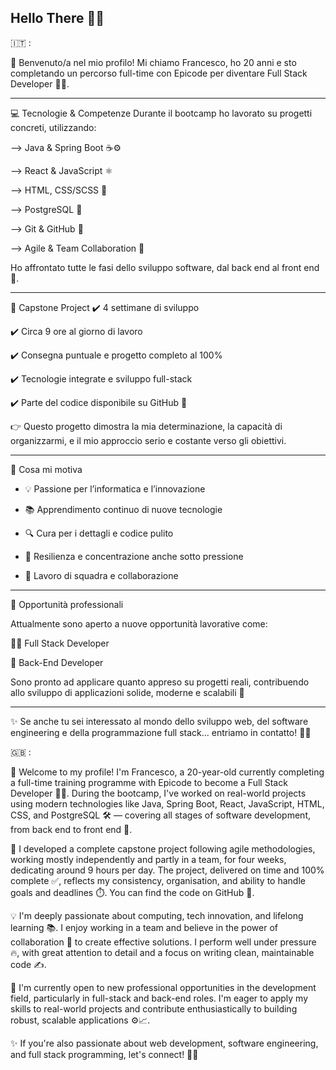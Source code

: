 ## Hello There 👋🏻

🇮🇹 : 

👋 Benvenuto/a nel mio profilo!
Mi chiamo Francesco, ho 20 anni e sto completando un percorso full-time con Epicode per diventare Full Stack Developer 👨‍💻.

---

💻 Tecnologie & Competenze
Durante il bootcamp ho lavorato su progetti concreti, utilizzando:

--> Java & Spring Boot ☕⚙️

--> React & JavaScript ⚛️

--> HTML, CSS/SCSS 🧩

--> PostgreSQL 🐘

--> Git & GitHub 📂

--> Agile & Team Collaboration 🤝

Ho affrontato tutte le fasi dello sviluppo software, dal back end al front end 🔁.

---

🚀 Capstone Project
✔️ 4 settimane di sviluppo

✔️ Circa 9 ore al giorno di lavoro

✔️ Consegna puntuale e progetto completo al 100%

✔️ Tecnologie integrate e sviluppo full-stack

✔️ Parte del codice disponibile su GitHub 🔗

👉 Questo progetto dimostra la mia determinazione, la capacità di organizzarmi, e il mio approccio serio e costante verso gli obiettivi.

---

🎯 Cosa mi motiva

- 💡 Passione per l’informatica e l’innovazione

- 📚 Apprendimento continuo di nuove tecnologie

- 🔍 Cura per i dettagli e codice pulito

- 🧠 Resilienza e concentrazione anche sotto pressione

- 🤝 Lavoro di squadra e collaborazione

---

🚪 Opportunità professionali

Attualmente sono aperto a nuove opportunità lavorative come:

👨‍💻 Full Stack Developer

🔧 Back-End Developer

Sono pronto ad applicare quanto appreso su progetti reali, contribuendo allo sviluppo di applicazioni solide, moderne e scalabili 🚀

---

✨ Se anche tu sei interessato al mondo dello sviluppo web, del software engineering e della programmazione full stack... entriamo in contatto! 💬💼



🇬🇧 :

👋 Welcome to my profile!
I'm Francesco, a 20-year-old currently completing a full-time training programme with Epicode to become a Full Stack Developer 👨‍💻. During the bootcamp, I've worked on real-world projects using modern technologies like Java, Spring Boot, React, JavaScript, HTML, CSS, and PostgreSQL 🛠️ — covering all stages of software development, from back end to front end 🔄.

🚀 I developed a complete capstone project following agile methodologies, working mostly independently and partly in a team, for four weeks, dedicating around 9 hours per day. The project, delivered on time and 100% complete ✅, reflects my consistency, organisation, and ability to handle goals and deadlines ⏱️. You can find the code on GitHub 📂.

💡 I'm deeply passionate about computing, tech innovation, and lifelong learning 📚. I enjoy working in a team and believe in the power of collaboration 🤝 to create effective solutions.
I perform well under pressure 🔥, with great attention to detail and a focus on writing clean, maintainable code ✍️.

🎯 I'm currently open to new professional opportunities in the development field, particularly in full-stack and back-end roles.
I'm eager to apply my skills to real-world projects and contribute enthusiastically to building robust, scalable applications ⚙️📈.

✨ If you're also passionate about web development, software engineering, and full stack programming, let's connect! 💬💼




<!--
**Francesco-Napolitano/Francesco-Napolitano** is a ✨ _special_ ✨ repository because its `README.md` (this file) appears on your GitHub profile.

Here are some ideas to get you started:

- 🔭 I’m currently working on ...
- 🌱 I’m currently learning ...
- 👯 I’m looking to collaborate on ...
- 🤔 I’m looking for help with ...
- 💬 Ask me about ...
- 📫 How to reach me: ...
- 😄 Pronouns: ...
- ⚡ Fun fact: ...
-->
